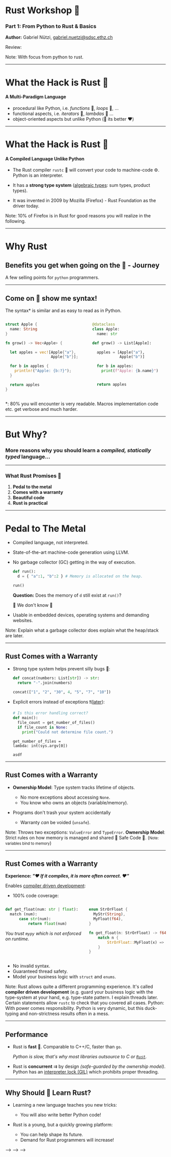 <!-- markdownlint-disable-file MD034 MD033 MD001 MD024 MD026-->

# Rust Workshop 🦀

### Part 1: From Python to Rust & Basics

**Author:** Gabriel Nützi, gabriel.nuetzi@sdsc.ethz.ch <br>

Review:

Note: With focus from python to rust.

---

# What the Hack is Rust 🦀

#### A Multi-Paradigm Language

- procedural like Python, i.e. _functions_ 󰊕, _loops_ 󰑙, ...
- functional aspects, i.e. _iterators_ 🏃, _lambdas_ 󰡱 ...
- object-oriented aspects but unlike Python ( its better ❤️)

---

# What the Hack is Rust 🦀

#### A **Compiled** Language Unlike Python

- The Rust compiler `rustc` 🦀 will convert your code to machine-code ⚙️. Python
  is an interpreter.

- It has a **strong type system** ([algebraic types](TODO): sum types, product
  types).

- It was invented in 2009 by Mozilla (Firefox) - Rust Foundation as the driver
  today.

Note: 10% of Firefox is in Rust for good reasons you will realize in the
following.

---

# Why Rust

## Benefits you get when going on the 🦀 - Journey

A few selling points for `python` programmers.

---

## Come on 🐨 show me syntax!

The syntax\* is similar and as easy to read as in Python.

<!-- prettier-ignore-start -->
<div class="columns">
<div class="column">

```rust
struct Apple {
  name: String
}

fn grow() -> Vec<Apple> {

  let apples = vec![Apple{"a"},
                    Apple{"b"}];

  for b in apples {
    println!("Apple: {b:?}");
  }

  return apples
}
```

</div>
<div class="column">

```python
@dataclass
class Apple:
  name: str

def grow() -> List[Apple]:

  apples = [Apple("a"),
            Apple("b")]

  for b in apples:
    print(f"Apple: {b.name}")


  return apples


```

</div>
</div>

\*: 80% you will encounter is very readable. Macros implementation code etc. get verbose and much
harder.

---

# But Why?

<h3>
  More reasons why you should learn a <em class="emph">compiled, statically typed</em> </span>language...
</h3>

---

### What Rust Promises 🤚

<div class="center-content">

1. **Pedal to the metal**
2. **Comes with a warranty**
3. **Beautiful code**
4. **Rust is practical**

</div>


---

# Pedal to The Metal

- Compiled language, not interpreted.

- State-of-the-art machine-code generation using LLVM.

- No garbage collector (GC) getting in the way of execution.

  ```python
  def run():
    d = { "a":1, "b":2 } # Memory is allocated on the heap.

  run()
  ```
 
  **Question:** Does the memory of `d` still exist at `run()`?
  
     We don't know 🤷 <!-- .element: class="fragment"-->



- Usable in embedded devices, operating systems and demanding websites.

Note: Explain what a garbage collector does explain what the heap/stack are later.

---

## Rust Comes with a Warranty

- Strong type system helps prevent silly bugs 🐞:

  ```python
  def concat(numbers: List[str]) -> str:
    return "-".join(numbers)

  concat(["1", "2", "30", 4, "5", "7", "10"])
  ```

- Explicit errors instead of exceptions ❗([later](TODO)):

  ```python
  # Is this error handling correct?
  def main():
    file_count = get_number_of_files()
    if file_count is None:
      print("Could not determine file count.")
  ```

  <code class="python hjls language-python">get_number_of_files = lambda:
  int(sys.argv[0])</code>

  `asdf` 

---

## Rust Comes with a Warranty

- **Ownership Model**: Type system tracks lifetime of objects.

  - No more exceptions about accessing `None`.
  - You know who owns an objects (variable/memory).

- Programs don't trash your system accidentally
  - Warranty _can_ be voided (`unsafe`).

Note: Throws two exceptions: `ValueError` and `TypeError`. **Ownership Model**:
Strict rules on how memory is managed and shared  Safe Code 🦺. (<small>Note:
variables bind to memory</small>)

---

## Rust Comes with a Warranty

**Experience: <span class="emph">_"♥️ If it compiles, it is more often correct.
♥️"_</span>**

Enables
[compiler driven development](https://www.youtube.com/watch?v=Kdpfhj3VM04):

- 100% code coverage:
<!-- prettier-ignore-start -->

<div class="columns">
<div class="column" style="float: left; width:50%;">

  ```python
  def get_float(num: str | float):
    match (num):
        case str(num):
            return float(num)
  ```

  <!-- .element: style="font-size:14pt"-->

  *You trust `mypy` which is not enforced on runtime.*

</div>
<div class="column" style="float: right; width:50%;">

  ```rust
  enum StrOrFloat { 
    MyStr(String), 
    MyFloat(f64),
  }

  fn get_float(n: StrOrFloat) -> f64 {
      match n {
          StrOrFloat::MyFloat(x) => x, 
      }
  }
  ```
  <!-- .element: style="font-size:14pt"-->

</div>
</div>

<!-- prettier-ignore-end -->

- No invalid syntax.
- Guaranteed thread safety.
- Model your business logic with `struct` and `enums`.

Note: Rust allows quite a different programming experience. It's called
**compiler driven development** (e.g. guard your business logic with the
type-system at your hand, e.g. type-state pattern. I explain threads later.
Certain statements allow `rustc` to check that you covered all cases. Python:
With power comes responsibility. Python is very dynamic, but this duck-typing
and non-strictness results often in a mess.

---

## Performance

- Rust is **fast** 🚀. Comparable to C++/C, faster than `go`.

  _Python is slow, that's why most libraries outsource to C or
  [`Rust`](https://github.com/PyO3/pyo3)._

- Rust is **concurrent** ⇉ by design _(safe-guarded by the ownership model)_.
  Python has an [interpreter lock (GIL)](https://realpython.com/python-gil/) which prohibits proper threading.

---

## Why Should 🫵 Learn Rust?

- Learning a new language teaches you new tricks:

  - You will also write better Python code!

- Rust is a young, but a quickly growing platform:
  - You can help shape its future.
  - Demand for Rust programmers will increase!

<!-- [`Reveal.js`](https://github.com/hakimel/reveal.js.git) based presentations are -->
<!-- cool: -->
<!---->
<!-- - Write with Markdown and HTML annotations. -->
<!-- - Style with SCSS (CSS). -->
<!-- - Use Code Highlighting and Animation. -->
<!-- - Versionize the presentation in Git. -->
<!-- - and much more... -->
<!---->
<!-- Note: These are speaker notes. -->
<!---->
<!-- --- -->
<!---->
<!-- # Smart Presentation -->
<!---->
<!-- ## Smart Presentation -->
<!---->
<!-- ### Smart Presentation -->
<!---->
<!-- #### Smart Presentation -->
<!---->
<!-- --- -->
<!---->
<!-- ## Code -->
<!---->
<!-- ```cpp -->
<!-- int a = 3; -->
<!-- void foo(int a){ -->
<!--     std::cout << "Hello. click!" << std::endl; -->
<!--     std::vector<int> v{1,2,4}; -->
<!-- } -->
<!-- ``` -->
<!---->
<!-- --- -->
<!---->
<!-- ### Markdown -->
<!---->
<!-- - _Carpe Diem_ -->
<!-- - **b**) This is good. -->
<!-- - Inline Code `asd` -->
<!-- - [Links](http://coliru.stacked-crooked.com/) -->
<!-- - **Code**: -->
<!--   ```cpp -->
<!--   void foo(int a) { -->
<!--       std::cout << "Hello. click!" << std::endl; -->
<!--       std::vector<int>; v{1,2,4}; -->
<!--   } -->
<!--   ``` -->
<!-- - **Editable Code:** -->
<!--   ```cpp -->
<!--   int a = 3; -->
<!--   void foo(int a) { -->
<!--       std::cout << "Hello. click!" << 1 != 3 std::endl; -->
<!--       std::vector<int>; v{1,2,4}; -->
<!--   } -->
<!--   ``` -->
<!-- - Cool. -->
<!--   <!-- .element: class="fragment" --> -->
<!---->
<!-- --- -->
<!---->
<!-- ### Code Focus -->
<!---->
<!-- <pre> -->
<!--   <code class="language-cpp stretch" -->
<!--            data-trim contenteditable=true -->
<!--            data-line-numbers="|3-4|8-10" -->
<!--            data-fragment-index="1,2"> -->
<!-- int a = 3; -->
<!-- int a; -->
<!-- enum class C {A, B, C} b; -->
<!-- std::vector&lt;int&gt; c; // asd -->
<!---->
<!-- int const * & const d; -->
<!---->
<!-- using FuncPointer  = int (*)(float); // Type: Pointer to function. -->
<!-- using FuncReferenz = int (&)(float); // Type: Reference to function. -->
<!-- using Func =             int(float); // Type: Function. -->
<!--   </code> -->
<!-- </pre> -->
<!---->
<!-- - [Link 1](#/3/0/0) -->
<!-- - This is important. -->
<!--   <!-- .element: class="fragment" data-fragment-index="1" --> -->
<!-- - This is now important. -->
<!--   <!-- .element: class="fragment" data-fragment-index="2" --> -->
<!---->
<!-- --- -->
<!---->
<!-- # Disclaimer -->
<!---->
<!-- Customized with ❤️ by Gabriel Nützi for SDSC. -->

<!-- markdownlint-restore-->

```

```
